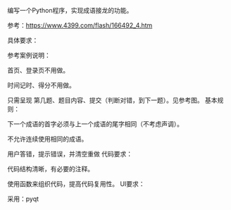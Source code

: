 编写一个Python程序，实现成语接龙的功能。

参考：https://www.4399.com/flash/166492_4.htm

具体要求：

参考案例说明：

首页、登录页不用做。

时间记时、得分不用做。

只需呈现 第几题、题目内容、提交（判断对错，到下一题）。见参考图。
基本规则：

下一个成语的首字必须与上一个成语的尾字相同（不考虑声调）。

不允许连续使用相同的成语。

用户答错，提示错误，并清空重做
代码要求：

代码结构清晰，有必要的注释。

使用函数来组织代码，提高代码复用性。
UI要求：

采用：pyqt
